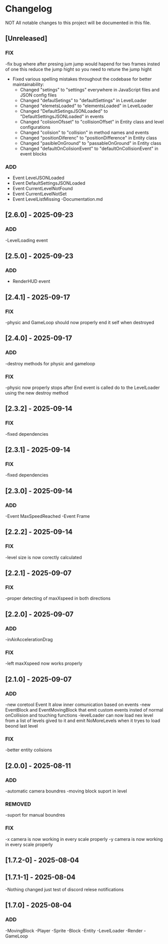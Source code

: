 # Changelog

NOT All notable changes to this project will be documented in this file.

## [Unreleased]

### FIX

-fix bug where after presing jum jump would hapend for two frames insted of one this reduce the jump hight so you need to retune the jump hight

- Fixed various spelling mistakes throughout the codebase for better maintainability:
  - Changed "setings" to "settings" everywhere in JavaScript files and JSON config files
  - Changed "defaulSetings" to "defaultSettings" in LevelLoader
  - Changed "elemetsLoaded" to "elementsLoaded" in LevelLoader
  - Changed "DefaultSetingsJSONLoaded" to "DefaultSettingsJSONLoaded" in events
  - Changed "colisionOfsset" to "collisionOffset" in Entity class and level configurations
  - Changed "colision" to "collision" in method names and events
  - Changed "positionDiferenc" to "positionDifference" in Entity class
  - Changed "pasibleOnGround" to "passableOnGround" in Entity class
  - Changed "defaultOnColisionEvent" to "defaultOnCollisionEvent" in event blocks

### ADD

- Event LevelJSONLoaded
- Event DefaultSettingsJSONLoaded
- Event CurrentLevelNotFound
- Event CurrentLevelNotSet
- Event LevelListMissing
-Documentation.md

## [2.6.0] - 2025-09-23

### ADD

-LevelLoading event

## [2.5.0] - 2025-09-23

### ADD

- RenderHUD event

## [2.4.1] - 2025-09-17

### FIX

-physic and GameLoop should now properly end it self when destroyed

## [2.4.0] - 2025-09-17

### ADD

-destroy methods for physic and gameloop

### FIX

-physic now properly stops after End event is called do to the LevelLoader using the new destroy method

## [2.3.2] - 2025-09-14

### FIX
-fixed dependencies

## [2.3.1] - 2025-09-14

### FIX
-fixed dependencies

## [2.3.0] - 2025-09-14

### ADD

-Event MaxSpeedReached
-Event Frame

## [2.2.2] - 2025-09-14

### FIX
-level size is now corectly calculated

## [2.2.1] - 2025-09-07

### FIX
-proper detecting of maxXspeed in both directions

## [2.2.0] - 2025-09-07

### ADD
-inAirAccelerationDrag

### FIX
-left maxXspeed now works properly

## [2.1.0] - 2025-09-07

### ADD

-new coretool Event It alow inner comunication based on events 
-new EventBlock and EventMovingBlock that emit custom events insted of normal onCollision and touching functions
-levelLoader can now load nex level from a list of levels gived to it and emit NoMoreLevels when it tryes to load beond last level

### FIX

-better entity colisions

## [2.0.0] - 2025-08-11

### ADD

-automatic camera boundres
-moving block suport in level

### REMOVED

-suport for manual boundres

### FIX

-x camera is now working in every scale properly
-y camera is now working in every scale properly

## [1.7.2-0] - 2025-08-04
## [1.7.1-1] - 2025-08-04

-Nothing changed just test of discord relese notifications

## [1.7.0] - 2025-08-04

### ADD
-MovingBlock
-Player
-Sprite
-Block
-Entity
-LevelLoader
-Render
-GameLoop
